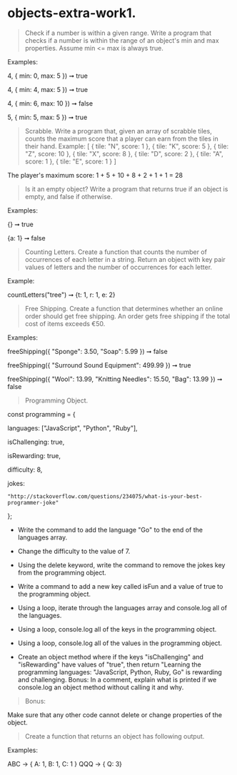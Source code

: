 # objects-extra-work1.


> Check if a number is within a given range. Write a program that checks if a number is within the range of an object's min and max properties. Assume min <= max is always true.

Examples:

4, { min: 0, max: 5 }) ➞ true

4, { min: 4, max: 5 }) ➞ true

4, { min: 6, max: 10 }) ➞ false

5, { min: 5, max: 5 }) ➞ true



> Scrabble. Write a program that, given an array of scrabble tiles, counts the maximum score that a player can earn from the tiles in their hand. Example: [ { tile: "N", score: 1 }, { tile: "K", score: 5 }, { tile: "Z", score: 10 }, { tile: "X", score: 8 }, { tile: "D", score: 2 }, { tile: "A", score: 1 }, { tile: "E", score: 1 } ]


The player's maximum score: 1 + 5 + 10 + 8 + 2 + 1 + 1 = 28



> Is it an empty object? Write a program that returns true if an object is empty, and false if otherwise.

Examples:

{} ➞ true

{a: 1} ➞ false


> Counting Letters. Create a function that counts the number of occurrences of each letter in a string. Return an object with key pair values of letters and the number of occurrences for each letter.

Example:

countLetters("tree") ➞ {t: 1, r: 1, e: 2}



> Free Shipping. Create a function that determines whether an online order should get free shipping. An order gets free shipping if the total cost of items exceeds €50.

Examples:

freeShipping({ "Sponge": 3.50, "Soap": 5.99 }) ➞ false

freeShipping({ "Surround Sound Equipment": 499.99 }) ➞ true

freeShipping({ "Wool": 13.99, "Knitting Needles": 15.50, "Bag": 13.99 }) ➞ false



> Programming Object.

const programming = {

  languages: ["JavaScript", "Python", "Ruby"],
  
  isChallenging: true,
  
  isRewarding: true,
  
  difficulty: 8,
  
  jokes:
  
    "http://stackoverflow.com/questions/234075/what-is-your-best-programmer-joke"
};
- Write the command to add the language "Go" to the end of the languages array.

- Change the difficulty to the value of 7.

- Using the delete keyword, write the command to remove the jokes key from the programming object.

- Write a command to add a new key called isFun and a value of true to the programming object.

- Using a loop, iterate through the languages array and console.log all of the languages.

- Using a loop, console.log all of the keys in the programming object.

- Using a loop, console.log all of the values in the programming object.

- Create an object method where if the keys "isChallenging" and "isRewarding" have values of "true", then return "Learning the programming languages: "JavaScript, Python, Ruby, Go" is rewarding and challenging. Bonus: In a comment, explain what is printed if we console.log an object method without calling it and why.

> Bonus:

Make sure that any other code cannot delete or change properties of the object.


> Create a function that returns an object has following output.

Examples:

 ABC  -> { A: 1, B: 1, C: 1 }
 QQQ -> { Q: 3} 
